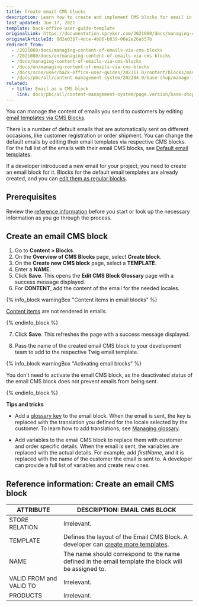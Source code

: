 ```yaml
---
title: Create email CMS blocks
description: Learn how to create and implement CMS blocks for email in the Spryker Cloud Commerce OS Back Office.
last_updated: Jun 17, 2021
template: back-office-user-guide-template
originalLink: https://documentation.spryker.com/2021080/docs/managing-content-of-emails-via-cms-blocks
originalArticleId: 082e03b7-4dce-4b06-b839-06e2e26a557b
redirect_from:
  - /2021080/docs/managing-content-of-emails-via-cms-blocks
  - /2021080/docs/en/managing-content-of-emails-via-cms-blocks
  - /docs/managing-content-of-emails-via-cms-blocks
  - /docs/en/managing-content-of-emails-via-cms-blocks
  - /docs/scos/user/back-office-user-guides/202311.0/content/blocks/managing-content-of-emails-via-cms-blocks.html
  - /docs/pbc/all/content-management-system/202204.0/base-shop/manage-in-the-back-office/blocks/create-email-cms-blocks.html
related:
  - title: Email as a CMS block
    link: docs/pbc/all/content-management-system/page.version/base-shop/cms-feature-overview/email-as-a-cms-block-overview.html
---
```


You can manage the content of emails you send to customers by editing [email templates via CMS Blocks](/docs/pbc/all/content-management-system/{{page.version}}/base-shop/cms-feature-overview/email-as-a-cms-block-overview.html).

There is a number of default emails that are automatically sent on different occasions, like customer registration or order shipment. You can change the default emails by editing their email templates via respective CMS blocks. For the full list of the emails with their email CMS blocks, see [Default email templates](/docs/pbc/all/content-management-system/{{page.version}}/base-shop/cms-feature-overview/email-as-a-cms-block-overview.html).

If a developer introduced a new email for your project, you need to create an email block for it. Blocks for the default email templates are already created, and you can [edit them as regular blocks](/docs/pbc/all/content-management-system/{{page.version}}/base-shop/manage-in-the-back-office/blocks/edit-cms-blocks.html).

## Prerequisites

Review the [reference information](#reference-information-create-an-email-cms-block) before you start or look up the necessary information as you go through the process.

## Create an email CMS block

1. Go to **Content&nbsp;<span aria-label="and then">></span> Blocks**.
2. On the **Overview of CMS Blocks** page, select **Create block**.
3. On the **Create new CMS block** page, select a **TEMPLATE**.
4. Enter a **NAME**.
5. Click **Save**.
    This opens the **Edit CMS Block Glossary** page with a success message displayed.
6. For **CONTENT**, add the content of the email for the needed locales.

{% info_block warningBox "Content items in email blocks" %}

[Content items](/docs/pbc/all/content-management-system/{{page.version}}/base-shop/navigation-feature-overview.html) are not rendered in emails.

{% endinfo_block %}

7. Click **Save**.
    This refreshes the page with a success message displayed.

8. Pass the name of the created email CMS block to your development team to add to the respective Twig email template.

{% info_block warningBox "Activating email blocks" %}

You don’t need to activate the email CMS block, as the deactivated status of the email CMS block does not prevent emails from being sent.

{% endinfo_block %}

**Tips and tricks**

* Add a [glossary key](/docs/pbc/all/miscellaneous/{{page.version}}/manage-in-the-back-office/add-translations.html) to the email block. When the email is sent, the key is replaced with the translation you defined for the locale selected by the customer. To learn how to add translations, see [Managing glossary](/docs/pbc/all/miscellaneous/{{page.version}}/manage-in-the-back-office/add-translations.html).

* Add variables to the email CMS block to replace them with customer and order specific details. When the email is sent, the variables are replaced with the actual details. For example, add *firstName*, and it is replaced with the name of the customer the email is sent to. A developer can provide a full list of variables and create new ones.


## Reference information: Create an email CMS block

| ATTRIBUTE | DESCRIPTION: EMAIL CMS BLOCK |
| --- | --- |
| STORE RELATION | Irrelevant. |
| TEMPLATE | Defines the layout of the Email CMS Block. A developer can [create more templates](/docs/pbc/all/content-management-system/{{page.version}}/base-shop/tutorials-and-howtos/create-cms-templates.html#cms-block-template). |
| NAME | The name should correspond to the name defined in the email template the block will be assigned to. |
| VALID FROM and VALID TO | Irrelevant. |
| PRODUCTS | Irrelevant. |
